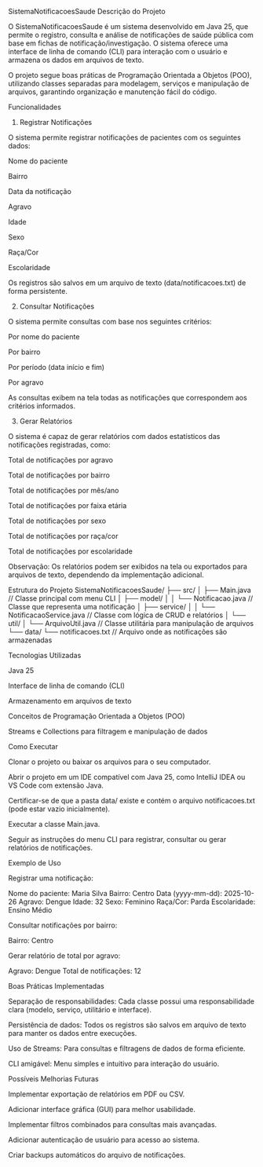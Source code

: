 SistemaNotificacoesSaude
Descrição do Projeto

O SistemaNotificacoesSaude é um sistema desenvolvido em Java 25, que permite o registro, consulta e análise de notificações de saúde pública com base em fichas de notificação/investigação. O sistema oferece uma interface de linha de comando (CLI) para interação com o usuário e armazena os dados em arquivos de texto.

O projeto segue boas práticas de Programação Orientada a Objetos (POO), utilizando classes separadas para modelagem, serviços e manipulação de arquivos, garantindo organização e manutenção fácil do código.

Funcionalidades
1. Registrar Notificações

O sistema permite registrar notificações de pacientes com os seguintes dados:

Nome do paciente

Bairro

Data da notificação

Agravo

Idade

Sexo

Raça/Cor

Escolaridade

Os registros são salvos em um arquivo de texto (data/notificacoes.txt) de forma persistente.

2. Consultar Notificações

O sistema permite consultas com base nos seguintes critérios:

Por nome do paciente

Por bairro

Por período (data início e fim)

Por agravo

As consultas exibem na tela todas as notificações que correspondem aos critérios informados.

3. Gerar Relatórios

O sistema é capaz de gerar relatórios com dados estatísticos das notificações registradas, como:

Total de notificações por agravo

Total de notificações por bairro

Total de notificações por mês/ano

Total de notificações por faixa etária

Total de notificações por sexo

Total de notificações por raça/cor

Total de notificações por escolaridade

Observação: Os relatórios podem ser exibidos na tela ou exportados para arquivos de texto, dependendo da implementação adicional.

Estrutura do Projeto
SistemaNotificacoesSaude/
├── src/
│   ├── Main.java                   // Classe principal com menu CLI
│   ├── model/
│   │   └── Notificacao.java        // Classe que representa uma notificação
│   ├── service/
│   │   └── NotificacaoService.java // Classe com lógica de CRUD e relatórios
│   └── util/
│       └── ArquivoUtil.java        // Classe utilitária para manipulação de arquivos
└── data/
    └── notificacoes.txt            // Arquivo onde as notificações são armazenadas

Tecnologias Utilizadas

Java 25

Interface de linha de comando (CLI)

Armazenamento em arquivos de texto

Conceitos de Programação Orientada a Objetos (POO)

Streams e Collections para filtragem e manipulação de dados

Como Executar

Clonar o projeto ou baixar os arquivos para o seu computador.

Abrir o projeto em um IDE compatível com Java 25, como IntelliJ IDEA ou VS Code com extensão Java.

Certificar-se de que a pasta data/ existe e contém o arquivo notificacoes.txt (pode estar vazio inicialmente).

Executar a classe Main.java.

Seguir as instruções do menu CLI para registrar, consultar ou gerar relatórios de notificações.

Exemplo de Uso

Registrar uma notificação:

Nome do paciente: Maria Silva
Bairro: Centro
Data (yyyy-mm-dd): 2025-10-26
Agravo: Dengue
Idade: 32
Sexo: Feminino
Raça/Cor: Parda
Escolaridade: Ensino Médio


Consultar notificações por bairro:

Bairro: Centro


Gerar relatório de total por agravo:

Agravo: Dengue
Total de notificações: 12

Boas Práticas Implementadas

Separação de responsabilidades: Cada classe possui uma responsabilidade clara (modelo, serviço, utilitário e interface).

Persistência de dados: Todos os registros são salvos em arquivo de texto para manter os dados entre execuções.

Uso de Streams: Para consultas e filtragens de dados de forma eficiente.

CLI amigável: Menu simples e intuitivo para interação do usuário.

Possíveis Melhorias Futuras

Implementar exportação de relatórios em PDF ou CSV.

Adicionar interface gráfica (GUI) para melhor usabilidade.

Implementar filtros combinados para consultas mais avançadas.

Adicionar autenticação de usuário para acesso ao sistema.

Criar backups automáticos do arquivo de notificações.

